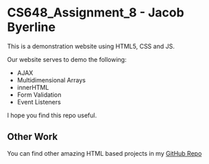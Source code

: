 # CS648_Assignment_8 - Jacob Byerline

This is a demonstration website using HTML5, CSS and JS. 

Our website serves to demo the following:
- AJAX
- Multidimensional Arrays
- innerHTML
- Form Validation
- Event Listeners

I hope you find this repo useful.

## Other Work

You can find other amazing HTML based projects in my [GitHub Repo](https://github.com/jbyerline)
